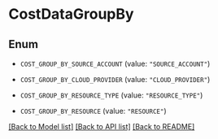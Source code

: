 # CostDataGroupBy

## Enum


* `COST_GROUP_BY_SOURCE_ACCOUNT` (value: `"SOURCE_ACCOUNT"`)

* `COST_GROUP_BY_CLOUD_PROVIDER` (value: `"CLOUD_PROVIDER"`)

* `COST_GROUP_BY_RESOURCE_TYPE` (value: `"RESOURCE_TYPE"`)

* `COST_GROUP_BY_RESOURCE` (value: `"RESOURCE"`)


[[Back to Model list]](../README.md#documentation-for-models) [[Back to API list]](../README.md#documentation-for-api-endpoints) [[Back to README]](../README.md)


